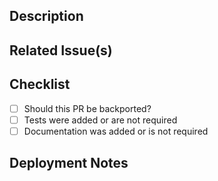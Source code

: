 <!--
  Thank you for your contribution to the Vitess project.
  How to contribute: https://vitess.io/docs/contributing/
  Please first make sure there is an open Issue to discuss the feature/fix suggested in this PR.
  If this is a new feature, please mark the Issue as "RFC".
 -->

<!-- if this PR is Work in Progress please create it as a Draft Pull Request -->

## Description
<!-- A few sentences describing the overall goals of the pull request's commits. -->
<!-- If this is a bug fix and you think the fix should be backported, please write so. -->

## Related Issue(s)
<!-- List related issues and pull requests. If this PR fixes an issue, please add it using Fixes #????  -->


## Checklist
- [ ] Should this PR be backported?
- [ ] Tests were added or are not required
- [ ] Documentation was added or is not required

## Deployment Notes
<!-- Notes regarding deployment of the contained body of work. These should note any db migrations, etc. -->
